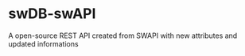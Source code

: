 # swDB-swAPI
A open-source REST API created from SWAPI with new attributes and updated informations

